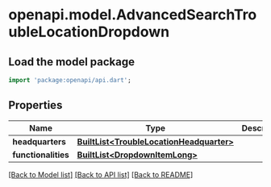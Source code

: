 # openapi.model.AdvancedSearchTroubleLocationDropdown

## Load the model package
```dart
import 'package:openapi/api.dart';
```

## Properties
Name | Type | Description | Notes
------------ | ------------- | ------------- | -------------
**headquarters** | [**BuiltList&lt;TroubleLocationHeadquarter&gt;**](TroubleLocationHeadquarter.md) |  | [optional] 
**functionalities** | [**BuiltList&lt;DropdownItemLong&gt;**](DropdownItemLong.md) |  | [optional] 

[[Back to Model list]](../README.md#documentation-for-models) [[Back to API list]](../README.md#documentation-for-api-endpoints) [[Back to README]](../README.md)


